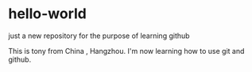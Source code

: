 # hello-world
just a new repository for the purpose of learning github

This is tony from China , Hangzhou.
I'm now learning how to use git and github.
